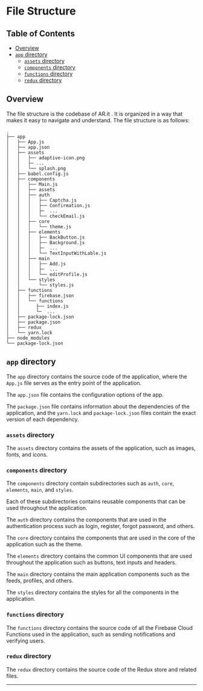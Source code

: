 <!-- omit from toc -->
# File Structure
<!-- omit from toc -->
## Table of Contents

- [Overview](#overview)
- [`app` directory](#app-directory)
  - [`assets` directory](#assets-directory)
  - [`components` directory](#components-directory)
  - [`functions` directory](#functions-directory)
  - [`redux` directory](#redux-directory)


## Overview
The file structure is the codebase of AR.it . It is organized in a way that makes it easy to navigate and understand. The file structure is as follows:

```
.
├── app
│   ├── App.js
│   ├── app.json
│   ├── assets
│   │   ├── adaptive-icon.png
│   │   ├─ ...
│   │   └── splash.png
│   ├── babel.config.js
│   ├── components
│   │   ├── Main.js
│   │   ├── assets
│   │   ├── auth
│   │   │   ├── Captcha.js
│   │   │   ├── Confirmation.js
│   │   │   ├─  ...
│   │   │   └── checkEmail.js
│   │   ├── core
│   │   │   └── theme.js
│   │   ├── elements
│   │   │   ├── BackButton.js
│   │   │   ├── Background.js
│   │   │   ├─  ...
│   │   │   └── TextInputWithLable.js
│   │   ├── main
│   │   │   ├── Add.js
│   │   │   ├─  ...
│   │   │   └── editProfile.js
│   │   └── styles
│   │       └── styles.js
│   ├── functions
│   │   ├── firebase.json
│   │   └── functions
│   │      ├── index.js
│   │      └─  ...
│   ├── package-lock.json
│   ├── package.json
│   ├── redux
│   └── yarn.lock
├── node_modules
└── package-lock.json
```

## `app` directory
The `app` directory contains the source code of the application, where the `App.js` file serves as the entry point of the application.

The `app.json` file contains the configuration options of the app.

The `package.json` file contains information about the dependencies of the application, and the `yarn.lock` and `package-lock.json` files contain the exact version of each dependency.

### `assets` directory

The `assets` directory contains the assets of the application, such as images, fonts, and icons.

### `components` directory

The `components` directory contain subdirectories such as `auth`, `core`, `elements`, `main`, and `styles`.

Each of these subdirectories contains reusable components that can be used throughout the application.

The `auth` directory contains the components that are used in the authentication process such as login, register, forgot password, and others.

The `core` directory contains the components that are used in the core of the application such as the theme.

The `elements` directory contains the common UI components that are used throughout the application such as buttons, text inputs and headers.

The `main` directory contains the main application components such as the feeds, profiles, and others.

The `styles` directory contains the styles for all the components in the application.

### `functions` directory

The `functions` directory contains the source code of all the Firebase Cloud Functions used in the application, such as sending notifications and verifying users.

### `redux` directory

The `redux` directory contains the source code of the Redux store and related files.

---
